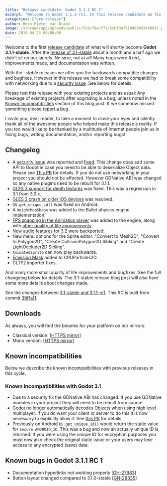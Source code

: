```yaml
---
title: "Release candidate: Godot 3.1.1 RC 1"
excerpt: "Welcome to Godot 3.1.1-rc1. In this release candidate we fix a security issue, add many nice new features, and fix many bugs. Please test and let us know how we did!"
categories: ["pre-release"]
author: Hein-Pieter van Braam
image: /storage/app/uploads/public/5cb/f0a/f71/5cbf0af719498893498887.png
date: 2019-04-23 00:00:00
---
```


Welcome to the first [release candidate](https://en.wikipedia.org/wiki/Software_release_life_cycle#Release_candidate) of what will shortly become **Godot 3.1.1-stable**. After the [release of 3.1-stable](https://godotengine.org/article/godot-3-1-released) about a month and a half ago we didn't sit on our laurels. No sirre, not at all! Many bugs were fixed, improvements made, and documentation was written.

With the *-stable* releases we offer you the backwards compatible changes and bugfixes. However in this release we had to break some compatibility with networking due to a [security issue](https://github.com/godotengine/godot/issues/27395). See below for details.

Please test this release with your existing projects and as usual: Any breakage of existing projects after upgrading is a bug, unless noted in the [Known incompatibilities](#known-incompatibilites) section of this blog post. If we somehow missed something please [report a bug](https://github.com/godotengine/godot/issues/new).

I invite you, dear reader, to take a moment to close your eyes and silently thank all of the awesome people who helped make this release a reality. If you too would like to be thanked by a multitude of Internet people join us in fixing bugs, writing documentation, and/or reporting bugs!

## Changelog

* A [security issue](https://github.com/godotengine/godot/issues/27395) was reported and [fixed](https://github.com/godotengine/godot/pull/27485). This change does add some API to Godot in case you need to be able to deserialize Object data. Please see [This PR](https://github.com/godotengine/godot/pull/27485) for details. If you do not use networking in your project you should not be affected. However GDNative ABI was changed so any native plugins need to be rebuilt for 3.1.1.
* [GLES 3 support for depth textures](https://github.com/godotengine/godot/pull/27317) was fixed. This was a regression in 3.1 from 3.0.x.
* [GLES 2 crash on older iOS devices](https://github.com/godotengine/godot/pull/27071) was resolved.
* `OS.get_unique_id()` was fixed on Android.
* A `HeightMapShape` was added to the Bullet physics engine implementation.
* [FPS snapping in the Animation player](https://twitter.com/reduzio/status/1117513556847726594) was added to the engine, along with [other quality of life improvements](https://twitter.com/reduzio/status/1117631934497206272).
* [New audio features for 3.2](https://godotengine.org/article/godot-32-will-get-new-audio-features) were backported.
* New menu options for the Sprite editor: "Convert to Mesh2D", "Convert to Polygon2D", "Create CollisionPolygon2D Sibling" and "Create LightOccluder2D Sibling".
* `AnimatedSprite` can now play backwards.
* [Emission Mask](https://github.com/godotengine/godot/pull/27238) added to CPUParticles2D.
* GLTF2 importer fixes.

And many more small quality of life improvements and bugfixes. See the full changelog below for details. The 3.1-stable release blog post will also have some more details about changes made.

See the changes between [3.1-stable and 3.1.1-rc1](https://github.com/godotengine/godot/compare/320f49f204cfbf9b480fe62aaa7718afb74920a5...39f1a110a101c537cc22bd9285010a14209cabcd). This RC is built from commit [39f1a11](https://github.com/godotengine/godot/commit/39f1a110a101c537cc22bd9285010a14209cabcd).

## Downloads

As always, you will find the binaries for your platform on our mirrors:

- Classical version: [[HTTPS mirror](https://downloads.tuxfamily.org/godotengine/3.1.1/rc1)]
- Mono version: [[HTTPS mirror](https://downloads.tuxfamily.org/godotengine/3.1.1/rc1/mono)]

## <a id="known-incompatibilites"></a>Known incompatibilities

Below we describe the known incompatibilities with previous releases in this cycle.

### Known incompatibilities with Godot 3.1

* Due to a security fix the GDNative ABI has changed. If you use GDNative modules in your project they will need to be rebuilt from source.
* Godot no longer automatically decodes Objects when using high level multiplayer. If you do want your client or server to do this it is now necessary to explicitly allow it. See [this PR](https://github.com/godotengine/godot/pull/27485) for details.
* Previously on Android `OS.get_unique_id()` would return the static value for `Secure.ANDROID_ID`. This was a bug and now an actually unique ID is returned. If you were using the unique ID for encryption purposes you must now also check the original static value or your users may lose access to any encrypted (save) data.


## <a id="known-bugs"></a> Known bugs in Godot 3.1.1 RC 1

* Documentation hyperlinks not working properly [[GH-27983](https://github.com/godotengine/godot/issues/27983)]
* Button layout changed compared to 3.1.0-stable [[GH-28335](https://github.com/godotengine/godot/issues/28335)]
